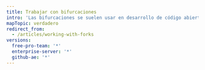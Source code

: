 ```yaml
---
title: Trabajar con bifurcaciones
intro: 'Las bifurcaciones se suelen usar en desarrollo de código abierto en {% data variables.product.product_name %}.'
mapTopic: verdadero
redirect_from:
  - /articles/working-with-forks
versions:
  free-pro-team: '*'
  enterprise-server: '*'
  github-ae: '*'
---
```


